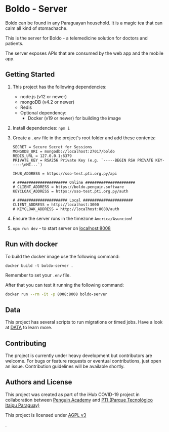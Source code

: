 # Boldo - Server

Boldo can be found in any Paraguayan household. It is a magic tea that can calm all kind of stomachache.

This is the server for Boldo - a telemedicine solution for doctors and patients.

The server exposes APIs that are consumed by the web app and the mobile app.

## Getting Started

1. This project has the following dependencies:

   - node.js (v12 or newer)
   - mongoDB (v4.2 or newer)
   - Redis
   - Optional dependency:
     - Docker (v19 or newer) for building the image

2. Install dependencies: `npm i`

3. Create a `.env` file in the project's root folder and add these contents:

   ```
   SECRET = Secure Secret for Sessions
   MONGODB_URI = mongodb://localhost:27017/boldo
   REDIS_URL = 127.0.0.1:6379
   PRIVATE_KEY = RSA256 Private Key (e.g. `-----BEGIN RSA PRIVATE KEY-----\nMI...`)

   IHUB_ADDRESS = https://sso-test.pti.org.py/api

   # ###################### Online ######################
   # CLIENT_ADDRESS = https://boldo.penguin.software
   KEYCLOAK_ADDRESS = https://sso-test.pti.org.py/auth

   # ###################### Local ######################
   CLIENT_ADDRESS = http://localhost:3000
   # KEYCLOAK_ADDRESS = http://localhost:8080/auth
   ```

4. Ensure the server runs in the timezone `America/Asuncion`!

5. `npm run dev` - to start server on [localhost:8008](http://localhost:8008)

## Run with docker

To build the docker image use the following command:

```
docker build -t boldo-server .
```

Remember to set your `.env` file.

After that you can test it running the following command:

```bash
docker run --rm -it -p 8008:8008 boldo-server
```

## Data

This project has several scripts to run migrations or timed jobs. Have a look at [DATA](/DATA.md) to learn more.

## Contributing

The project is currently under heavy development but contributors are welcome. For bugs or feature requests or eventual contributions, just open an issue. Contribution guidelines will be available shortly.

## Authors and License

This project was created as part of the iHub COVID-19 project in collaboration between [Penguin Academy](https://penguin.academy) and [PTI (Parque Tecnológico Itaipu Paraguay)](http://pti.org.py)

This project is licensed under
[AGPL v3](LICENSE)

.
